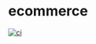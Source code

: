 # ecommerce

[![ci](https://github.com/justadirck/ecommerce/actions/workflows/main.yaml/badge.svg?branch=master)](https://github.com/justadirck/ecommerce/actions/workflows/main.yaml)